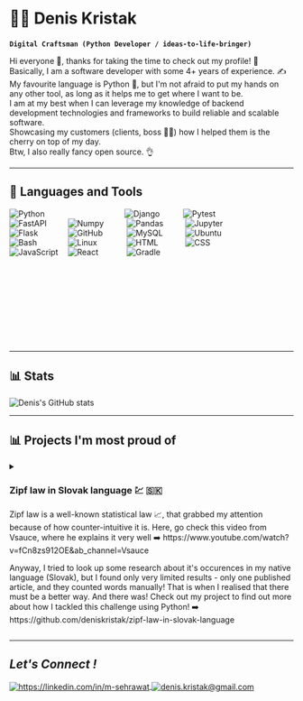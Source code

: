# 👷‍♂️ Denis Kristak

**`Digital Craftsman (Python Developer / ideas-to-life-bringer)`**

Hi everyone 🤙, thanks for taking the time to check out my profile! 👀 <br />
Basically, I am a software developer with some 4+ years of experience. ✍️ <br />
My favourite language is Python 🐍, but I'm not afraid to put my hands on any other tool, as long as it helps me to get where I want to be. <br />
I am at my best when I can leverage my knowledge of backend development technologies and frameworks to build reliable and scalable software. <br />
Showcasing my customers (clients, boss 👨‍💼) how I helped them is the cherry on top of my day. <br />
Btw, I also really fancy open source. 👌

---

## 🧰 Languages and Tools

<img align="left" alt="Python" width="200px" style="padding-right:4px;" src="https://cdn.jsdelivr.net/gh/devicons/devicon/icons/python/python-original.svg" />
<img align="left" alt="Django" width="100px" style="padding-right:4px;" src="https://cdn.jsdelivr.net/gh/devicons/devicon/icons/django/django-plain.svg" />
<img align="left" alt="Pytest" width="100px" style="padding-right:4px;" src="https://cdn.jsdelivr.net/gh/devicons/devicon/icons/pytest/pytest-original.svg" />
<img align="left" alt="FastAPI" width="100px" style="padding-right:4px;" src="https://cdn.jsdelivr.net/gh/devicons/devicon/icons/fastapi/fastapi-plain-wordmark.svg" />
<img align="left" alt="Numpy" width="100px" style="padding-right:4px;" src="https://cdn.jsdelivr.net/gh/devicons/devicon/icons/numpy/numpy-original.svg" />
<img align="left" alt="Pandas" width="100px" style="padding-right:4px;" src="https://cdn.jsdelivr.net/gh/devicons/devicon/icons/pandas/pandas-original.svg" />
<img align="left" alt="Jupyter" width="100px" style="padding-right:4px;" src="https://cdn.jsdelivr.net/gh/devicons/devicon/icons/jupyter/jupyter-original-wordmark.svg" />
<img align="left" alt="Flask" width="100px" style="padding-right:4px;" src="https://cdn.jsdelivr.net/gh/devicons/devicon/icons/flask/flask-original-wordmark.svg" />
<img align="left" alt="GitHub" width="100px" style="padding-right:4px;" src="https://cdn.jsdelivr.net/gh/devicons/devicon/icons/github/github-original.svg" />
<img align="left" alt="MySQL" width="100px" style="padding-right:4px;" src="https://cdn.jsdelivr.net/gh/devicons/devicon/icons/mysql/mysql-original.svg" />
<img align="left" alt="Ubuntu" width="100px" style="padding-right:4px;" src="https://cdn.jsdelivr.net/gh/devicons/devicon/icons/ubuntu/ubuntu-plain.svg" />
<img align="left" alt="Bash" width="100px" style="padding-right:4px;" src="https://cdn.jsdelivr.net/gh/devicons/devicon/icons/bash/bash-original.svg" />
<img align="left" alt="Linux" width="100px" style="padding-right:4px;" src="https://cdn.jsdelivr.net/gh/devicons/devicon/icons/linux/linux-original.svg" />
<img align="left" alt="HTML" width="100px" style="padding-right:4px;" src="https://cdn.jsdelivr.net/gh/devicons/devicon/icons/html5/html5-original-wordmark.svg" />
<img align="left" alt="CSS" width="100px" style="padding-right:4px;" src="https://cdn.jsdelivr.net/gh/devicons/devicon/icons/css3/css3-original-wordmark.svg" />
<img align="left" alt="JavaScript" width="100px" style="padding-right:4px;" src="https://cdn.jsdelivr.net/gh/devicons/devicon/icons/javascript/javascript-plain.svg" />
<img align="left" alt="React" width="100px" style="padding-right:4px;" src="https://cdn.jsdelivr.net/gh/devicons/devicon/icons/react/react-original.svg" />
<img align="left" alt="Gradle" width="100px" style="padding-right:4px;" src="https://cdn.jsdelivr.net/gh/devicons/devicon/icons/gradle/gradle-plain.svg" />

<br />
<br />
<br />
<br />
<br />
<br /><br />
<br />
<br />
<br />
<br />
<br />
<br />
<br />

---

## 📊 Stats

![Denis's GitHub stats](https://github-readme-stats.vercel.app/api?username=deniskristak&show_icons=true&theme=panda&count_private=true)

---

## 📊 Projects I'm most proud of
<details>
 <summary>
   <h3>Zipf law in Slovak language 💹 🇸🇰 </h3>
   <p>Zipf law is a well-known statistical law 📈, that grabbed my attention because of how counter-intuitive it is.
     Here, go check this video from Vsauce, where he explains it very well ➡️ https://www.youtube.com/watch?v=fCn8zs912OE&ab_channel=Vsauce </p>
   <p>Anyway, I tried to look up some research about it's occurences in my native language (Slovak), but I found only very limited results - only one published article, and they counted words manually! That is when I realised that there must be a better way. And there was! Check out my project to find out more about how I tackled this challenge using Python! ➡️ https://github.com/deniskristak/zipf-law-in-slovak-language </p>
  </summary>
    <img src="https://github.com/deniskristak/zipf-law-in-slovak-language/blob/main/output/plots/log_scale/sk/dom_v_strani.png?raw=true" style="flex: 1;">
</details>

---

<!-- <details>
 <summary><h3>👨‍💻 Denis's Coding Journey</h3></summary>
   Coding journey
</details> -->

<h2><i>Let's Connect !</i></h2>


<p align="left">
    <a href="https://www.linkedin.com/in/denis-kristak/">
        <img align="center" src="https://img.shields.io/badge/LinkedIn-0077B5?style=for-the-badge&logo=linkedin&logoColor=white" alt="https://linkedin.com/in/m-sehrawat" />
    </a>
    <a title="denis.kristak@gmail.com" href="mailto:denis.kristak@gmail.com">
        <img align="center" src="https://img.shields.io/badge/Gmail-D14836?style=for-the-badge&logo=gmail&logoColor=white" alt="denis.kristak@gmail.com" />
    </a>
</p>
<br>
